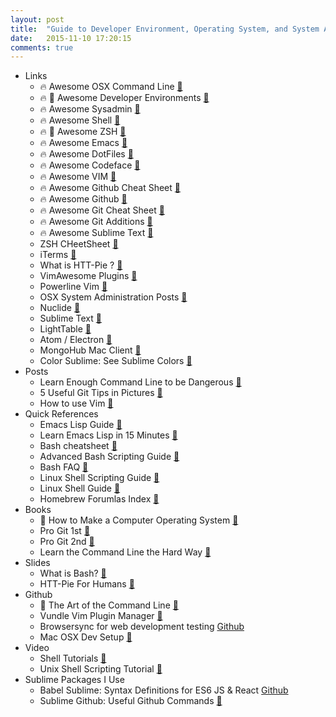 ```yaml
---
layout: post
title:  "Guide to Developer Environment, Operating System, and System Admin"
date:   2015-11-10 17:20:15
comments: true
---
```


- Links
    - :fire: Awesome OSX Command Line [:link:](https://github.com/herrbischoff/awesome-osx-command-line?utm_campaign=iOS%2BDev%2BWeekly&utm_medium=web&utm_source=iOS_Dev_Weekly_Issue_221)
    - :fire: :raised_hands: Awesome Developer Environments [:link:](https://github.com/jondot/awesome-devenv)
    - :fire: Awesome Sysadmin [:link:](https://github.com/kahun/awesome-sysadmin)
    - :fire: Awesome Shell [:link:](https://github.com/alebcay/awesome-shell)
    - :fire: :raised_hands: Awesome ZSH [:link:](https://github.com/unixorn/awesome-zsh-plugins)
    - :fire: Awesome Emacs [:link:](https://github.com/emacs-tw/awesome-emacs)
    - :fire: Awesome DotFiles [:link:](https://github.com/webpro/awesome-dotfiles)
    - :fire: Awesome Codeface [:link:](https://github.com/chrissimpkins/codeface)
    - :fire: Awesome VIM [:link:](https://github.com/matteocrippa/awesome-vim)
    - :fire: Awesome Github Cheat Sheet [:link:](https://github.com/tiimgreen/github-cheat-sheet#readme)
    - :fire: Awesome Github [:link:](https://github.com/phillipadsmith/awesome-github)
    - :fire: Awesome Git Cheat Sheet [:link:](https://github.com/arslanbilal/git-cheat-sheet)
    - :fire: Awesome Git Additions [:link:](https://github.com/stevemao/awesome-git-addons)
    - :fire: Awesome Sublime Text [:link:](https://github.com/dreikanter/sublime-bookmarks)
    - ZSH CHeetSheet [:link:](https://github.com/robbyrussell/oh-my-zsh/wiki/Cheatsheet)
    - iTerms [:link:](https://github.com/gnachman/iTerm2)
    - What is HTT-Pie ? [:link:](https://miteshshah.github.io/sysadmin/httpie-http-for-humans/#install-httpie)
    - VimAwesome Plugins [:link:](http://vimawesome.com/)
    - Powerline Vim [:link:](https://github.com/powerline/powerline)
    - OSX System Administration Posts [:link:](https://miteshshah.github.io/sysadmin/)
    - Nuclide [:link:](https://github.com/facebook/nuclide)
    - Sublime Text [:link:](http://www.sublimetext.com/)
    - LightTable [:link:](https://github.com/LightTable/LightTable)
    - Atom / Electron [:link:](https://github.com/atom/atom)
    - MongoHub Mac Client [:link:](https://github.com/jeromelebel/MongoHub-Mac)
    - Color Sublime: See Sublime Colors [:link:](http://colorsublime.com/)
- Posts
    - Learn Enough Command Line to be Dangerous [:link:](http://www.learnenough.com/command-line/)
    - 5 Useful Git Tips in Pictures [:link:](http://adit.io/posts/2013-08-16-five-useful-git-tips.html)
    - How to use Vim [:link:](http://stackoverflow.com/questions/11828270/how-to-exit-the-vim-editor)
- Quick References
    - Emacs Lisp Guide [:link:](https://github.com/chrisdone/elisp-guide)
    - Learn Emacs Lisp in 15 Minutes [:link:](http://emacs-doctor.com/learn-emacs-lisp-in-15-minutes.html)
    - Bash cheatsheet [:link:](https://gentlenode.com/journal/bash-1-the-ultimate-cheatsheet/49)
    - Advanced Bash Scripting Guide [:link:](http://tldp.org/LDP/abs/html/)
    - Bash FAQ [:link:](http://mywiki.wooledge.org/BashFAQ)
    - Linux Shell Scripting Guide [:link:](http://learnbyexample.net/linux-shell-scripting/)
    - Linux Shell Guide [:link:](http://learnbyexample.net/linux-shell/)
    - Homebrew Forumlas Index [:link:](http://brewformulas.org/)
- Books
    - :raised_hands: How to Make a Computer Operating System [:link:](https://samypesse.gitbooks.io/how-to-create-an-operating-system/content/)
    - Pro Git 1st [:link:](https://github.com/progit/progit)
    - Pro Git 2nd [:link:](https://github.com/progit/progit2)
    - Learn the Command Line the Hard Way [:link:](http://cli.learncodethehardway.org/book/)
- Slides
    - What is Bash? [:floppy_disk:](https://speakerdeck.com/62gerente/bash-introduction)
    - HTT-Pie For Humans [:floppy_disk:](http://www.slideshare.net/scottleber/htt-pie-minitalk?ref=https://miteshshah.github.io/sysadmin/httpie-http-for-humans/)
- Github
    - :raised_hands: The Art of the Command Line [:link:](https://github.com/jlevy/the-art-of-command-line)
    - Vundle Vim Plugin Manager [:link:](https://github.com/VundleVim/Vundle.vim)
    - Browsersync for web development testing [Github](http://www.browsersync.io/)
    - Mac OSX Dev Setup [:link:](https://github.com/donnemartin/dev-setup)
- Video
    - Shell Tutorials [:link:](https://www.youtube.com/playlist?list=PL7B7FA4E693D8E790)
    - Unix Shell Scripting Tutorial [:link:](https://www.youtube.com/playlist?list=PL18DF64CBBAEAAE77)
- Sublime Packages I Use
    - Babel Sublime: Syntax Definitions for ES6 JS & React [Github](https://github.com/babel/babel-sublime)
    - Sublime Github: Useful Github Commands [:link:](https://github.com/bgreenlee/sublime-github)
